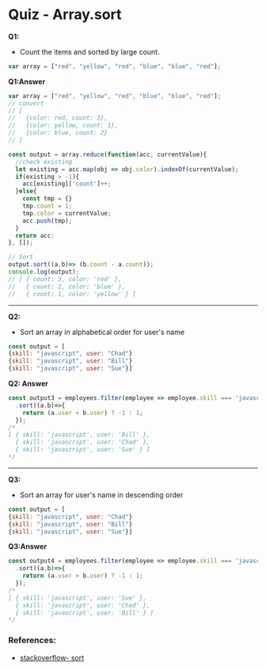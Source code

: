# Quiz - Array.sort

**Q1:**
- Count the items and sorted by large count.

```js
var array = ["red", "yellow", "red", "blue", "blue", "red"];
```

**Q1:Answer**

```js
var array = ["red", "yellow", "red", "blue", "blue", "red"];
// convert 
// [
//   {color: red, count: 3},
//   {color: yellow, count: 1},
//   {color: blue, count: 2}
// ]

const output = array.reduce(function(acc, currentValue){
  //check existing
  let existing = acc.map(obj => obj.color).indexOf(currentValue);
  if(existing > -1){
    acc[existing]['count']++;
  }else{
    const tmp = {}
    tmp.count = 1;
    tmp.color = currentValue;
    acc.push(tmp);
  }
  return acc;
}, []);

// Sort
output.sort((a,b)=> (b.count - a.count));
console.log(output);
// [ { count: 3, color: 'red' },
//   { count: 2, color: 'blue' },
//   { count: 1, color: 'yellow' } ]
```
<hr />


**Q2:**
- Sort an array in alphabetical order for user's name

```js
const output = [
{skill: "javascript", user: "Chad"}
{skill: "javascript", user: "Bill"}
{skill: "javascript", user: "Sue"}]
```

**Q2: Answer**

```js
const output3 = employees.filter(employee => employee.skill === 'javascript')
  .sort((a,b)=>{
    return (a.user < b.user) ? -1 : 1; 
  });
/*
[ { skill: 'javascript', user: 'Bill' },
  { skill: 'javascript', user: 'Chad' },
  { skill: 'javascript', user: 'Sue' } ]
*/
```
<hr />


**Q3:**
- Sort an array for user's name in descending order

```js
const output = [
{skill: "javascript", user: "Chad"}
{skill: "javascript", user: "Bill"}
{skill: "javascript", user: "Sue"}]
```

**Q3:Answer**

```js
const output4 = employees.filter(employee => employee.skill === 'javascript')
  .sort((a,b)=>{
    return (a.user > b.user) ? -1 : 1; 
  });
/*
[ { skill: 'javascript', user: 'Sue' },
  { skill: 'javascript', user: 'Chad' },
  { skill: 'javascript', user: 'Bill' } ]
*/
```








### References:
- [stackoverflow- sort](https://medium.com/@c.mansour/the-difference-between-the-filter-and-map-array-methods-in-javascript-f8164f65fa5e)